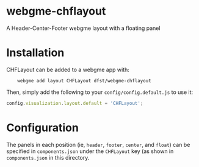 # webgme-chflayout
A Header-Center-Footer webgme layout with a floating panel

# Installation
CHFLayout can be added to a webgme app with:

```
    webgme add layout CHFLayout dfst/webgme-chflayout
```

Then, simply add the following to your `config/config.default.js` to use it:

``` javascript
config.visualization.layout.default = 'CHFLayout';
```

# Configuration

The panels in each position (ie, `header`, `footer`, `center`, and `float`) can be specified in `components.json` under the `CHFLayout` key (as shown in `components.json` in this directory.
